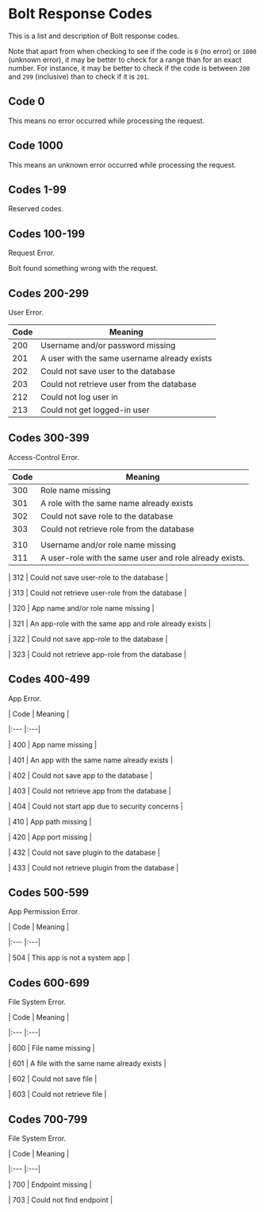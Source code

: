 # Bolt Response Codes

This is a list and description of Bolt response codes.

Note that apart from when checking to see if the code is `0` \(no error\) or `1000` \(unknown error\), it may be better to check for a range than for an exact number. For instance, it may be better to check if the code is between `200` and `299` \(inclusive\) than to check if it is `201`.

## Code 0

This means no error occurred while processing the request.

## Code 1000

This means an unknown error occurred while processing the request.

## Codes 1-99

Reserved codes.

## Codes 100-199

Request Error.

Bolt found something wrong with the request.

## Codes 200-299

User Error.

| **Code** | **Meaning** |
| --- | --- |
| 200 | Username and\/or password missing |
| 201 | A user with the same username already exists |
| 202 | Could not save user to the database |
| 203 | Could not retrieve user from the database |
| 212 | Could not log user in |
| 213 | Could not get logged-in user |

## Codes 300-399

Access-Control Error.

| **Code** | **Meaning** |
| --- | --- |
| 300 | Role name missing |
| 301 | A role with the same name already exists |
| 302 | Could not save role to the database |
| 303 | Could not retrieve role from the database |
|  |  |
| 310 | Username and\/or role name missing |
| 311 | A user-role with the same user and role already exists. |



\| 312 \| Could not save user-role to the database \|

\| 313 \| Could not retrieve user-role from the database \|

\| 320 \| App name and\/or role name missing \|

\| 321 \| An app-role with the same app and role already exists \|

\| 322 \| Could not save app-role to the database \|

\| 323 \| Could not retrieve app-role from the database \|

## Codes 400-499

App Error.

\| Code \| Meaning \|

\|:--- \|:---\|

\| 400 \| App name missing \|

\| 401 \| An app with the same name already exists \|

\| 402 \| Could not save app to the database \|

\| 403 \| Could not retrieve app from the database \|

\| 404 \| Could not start app due to security concerns \|

\| 410 \| App path missing \|

\| 420 \| App port missing \|

\| 432 \| Could not save plugin to the database \|

\| 433 \| Could not retrieve plugin from the database \|

## Codes 500-599

App Permission Error.

\| Code \| Meaning \|

\|:--- \|:---\|

\| 504 \| This app is not a system app \|

## Codes 600-699

File System Error.

\| Code \| Meaning \|

\|:--- \|:---\|

\| 600 \| File name missing \|

\| 601 \| A file with the same name already exists \|

\| 602 \| Could not save file \|

\| 603 \| Could not retrieve file \|

## Codes 700-799

File System Error.

\| Code \| Meaning \|

\|:--- \|:---\|

\| 700 \| Endpoint missing \|

\| 703 \| Could not find endpoint \|

